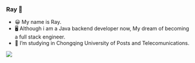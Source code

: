 ### Ray 👋
- 😀 My name is Ray.
- 🖥️ Although i am a Java backend developer now, My dream of becoming a full stack engineer.
- 🏫 I’m  studying in Chongqing University of Posts and Telecomunications.


<a href="https://github.com/anuraghazra/github-readme-stats">
  <img align="left" src="https://github-readme-stats.vercel.app/api?username=Ray-ux&count_private=true&show_icons=truee&theme=radica" />
</a>
